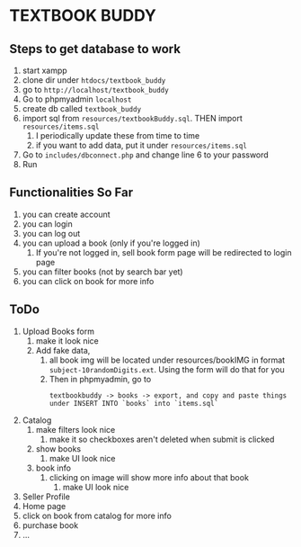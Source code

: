 # TEXTBOOK BUDDY

## Steps to get database to work

1. start xampp
1. clone dir under `htdocs/textbook_buddy`
1. go to `http://localhost/textbook_buddy`
1. Go to phpmyadmin  `localhost`
1. create db called `textbook_buddy`
1. import sql from `resources/textbookBuddy.sql`. THEN import `resources/items.sql`
    1. I periodically update these from time to time
    1. if you want to add data, put it under `resources/items.sql`
1. Go to `includes/dbconnect.php` and change line 6 to your password
1. Run

## Functionalities So Far
1. you can create account
1. you can login
1. you can log out
1. you can upload a book (only if you're logged in)
    1. If you're not logged in, sell book form page will be redirected to login page
1. you can filter books (not by search bar yet)
1. you can click on book for more info

## ToDo
1. Upload Books form
    1. make it look nice
    1. Add fake data, 
        1. all book img will be located under resources/bookIMG in format `subject-10randomDigits.ext`. Using the form will do that for you
        1. Then in phpmyadmin, go to 
            ``` 
            textbookbuddy -> books -> export, and copy and paste things under INSERT INTO `books` into `items.sql`
            ````
1. Catalog
    1. make filters look nice
        1. make it so checkboxes aren't deleted when submit is clicked
    1. show books
        1. make UI look nice
    1. book info
        1. clicking on image will show more info about that book
            1. make UI look nice
1. Seller Profile
1. Home page
1. click on book from catalog for more info
1. purchase book
1. ... 
